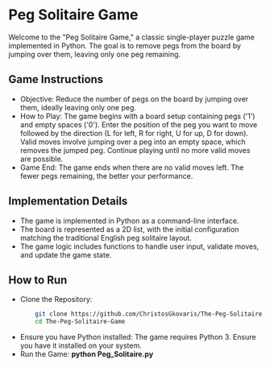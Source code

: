 # Peg Solitaire Game

Welcome to the "Peg Solitaire Game," a classic single-player puzzle game implemented in Python. The goal is to remove pegs from the board by jumping over them, leaving only one peg remaining.

## Game Instructions
- Objective: Reduce the number of pegs on the board by jumping over them, ideally leaving only one peg.
- How to Play: The game begins with a board setup containing pegs ('1') and empty spaces ('0'). 
  Enter the position of the peg you want to move followed by the direction (L for left, R for right, U for up, D for down). 
  Valid moves involve jumping over a peg into an empty space, which removes the jumped peg. 
  Continue playing until no more valid moves are possible. 
- Game End: The game ends when there are no valid moves left. The fewer pegs remaining, the better your performance.


## Implementation Details
- The game is implemented in Python as a command-line interface.
- The board is represented as a 2D list, with the initial configuration matching the traditional English peg solitaire layout.
- The game logic includes functions to handle user input, validate moves, and update the game state.


## How to Run
- Clone the Repository:
  ``` bash
      git clone https://github.com/ChristosGkovaris/The-Peg-Solitaire-Game.git
      cd The-Peg-Solitaire-Game
- Ensure you have Python installed: The game requires Python 3. Ensure you have it installed on your system.
- Run the Game: **python Peg_Solitaire.py**
